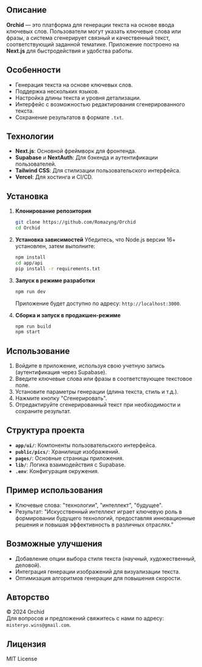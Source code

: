 ## Описание
**Orchid** — это платформа для генерации текста на основе ввода ключевых слов. Пользователи могут указать ключевые слова или фразы, а система сгенерирует связный и качественный текст, соответствующий заданной тематике. Приложение построено на **Next.js** для быстродействия и удобства работы.

## Особенности
- Генерация текста на основе ключевых слов.
- Поддержка нескольких языков.
- Настройка длины текста и уровня детализации.
- Интерфейс с возможностью редактирования сгенерированного текста.
- Сохранение результатов в формате `.txt`.

## Технологии
- **Next.js**: Основной фреймворк для фронтенда.
- **Supabase** и **NextAuth**: Для бэкенда и аутентификации пользователей.
- **Tailwind CSS**: Для стилизации пользовательского интерфейса.
- **Vercel**: Для хостинга и CI/CD.

## Установка

1. **Клонирование репозитория**
   ```bash
   git clone https://github.com/Romazyng/Orchid
   cd Orchid
   ```

2. **Установка зависимостей**
   Убедитесь, что Node.js версии 16+ установлен, затем выполните:
   ```bash
   npm install
   cd app/api
   pip install -r requirements.txt
   ```

3. **Запуск в режиме разработки**
   ```bash
   npm run dev
   ```
   Приложение будет доступно по адресу: `http://localhost:3000`.

4. **Сборка и запуск в продакшен-режиме**
   ```bash
   npm run build
   npm start
   ```

## Использование
1. Войдите в приложение, используя свою учетную запись (аутентификация через Supabase).
2. Введите ключевые слова или фразы в соответствующее текстовое поле.
3. Установите параметры генерации (длина текста, стиль и т.д.).
4. Нажмите кнопку "Сгенерировать".
5. Отредактируйте сгенерированный текст при необходимости и сохраните результат.

## Структура проекта
- **`app/ui/`**: Компоненты пользовательского интерфейса.
- **`public/pics/`**: Хранилище изображений.
- **`pages/`**: Основные страницы приложения.
- **`lib/`**: Логика взаимодействия с Supabase.
- **`.env`**: Конфигурация окружения.

## Пример использования
- Ключевые слова: "технологии", "интеллект", "будущее".
- Результат: "Искусственный интеллект играет ключевую роль в формировании будущего технологий, предоставляя инновационные решения и повышая эффективность в различных отраслях."

## Возможные улучшения
- Добавление опции выбора стиля текста (научный, художественный, деловой).
- Интеграция генерации изображений для визуализации текста.
- Оптимизация алгоритмов генерации для повышения скорости.

## Авторство
© 2024 Orchid   
Для вопросов и предложений свяжитесь с нами по адресу: `misteryo.wins@gmail.com`.

## Лицензия
MIT License
